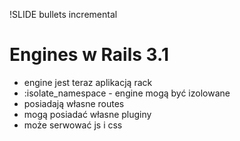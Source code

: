 !SLIDE bullets incremental
# Engines w Rails 3.1

* engine jest teraz aplikacją rack
* :isolate_namespace - engine mogą być izolowane
* posiadają własne routes
* mogą posiadać własne pluginy
* może serwować js i css
